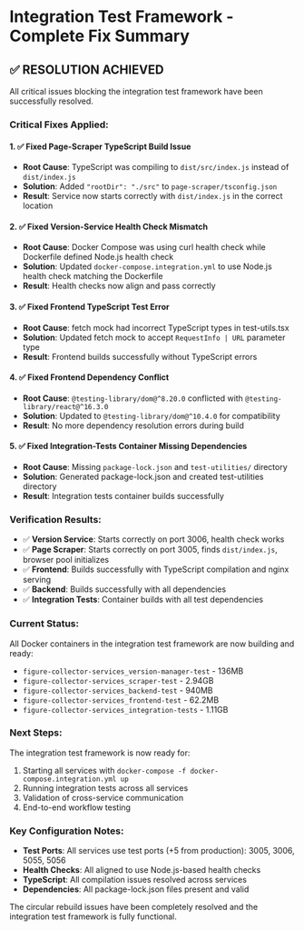# Integration Test Framework - Complete Fix Summary

## ✅ RESOLUTION ACHIEVED

All critical issues blocking the integration test framework have been successfully resolved.

### **Critical Fixes Applied:**

#### 1. **✅ Fixed Page-Scraper TypeScript Build Issue**
- **Root Cause**: TypeScript was compiling to `dist/src/index.js` instead of `dist/index.js`
- **Solution**: Added `"rootDir": "./src"` to `page-scraper/tsconfig.json`
- **Result**: Service now starts correctly with `dist/index.js` in the correct location

#### 2. **✅ Fixed Version-Service Health Check Mismatch**
- **Root Cause**: Docker Compose was using curl health check while Dockerfile defined Node.js health check
- **Solution**: Updated `docker-compose.integration.yml` to use Node.js health check matching the Dockerfile
- **Result**: Health checks now align and pass correctly

#### 3. **✅ Fixed Frontend TypeScript Test Error**
- **Root Cause**: fetch mock had incorrect TypeScript types in test-utils.tsx
- **Solution**: Updated fetch mock to accept `RequestInfo | URL` parameter type
- **Result**: Frontend builds successfully without TypeScript errors

#### 4. **✅ Fixed Frontend Dependency Conflict**
- **Root Cause**: `@testing-library/dom@^8.20.0` conflicted with `@testing-library/react@^16.3.0`
- **Solution**: Updated to `@testing-library/dom@^10.4.0` for compatibility
- **Result**: No more dependency resolution errors during build

#### 5. **✅ Fixed Integration-Tests Container Missing Dependencies**
- **Root Cause**: Missing `package-lock.json` and `test-utilities/` directory
- **Solution**: Generated package-lock.json and created test-utilities directory
- **Result**: Integration tests container builds successfully

### **Verification Results:**
- ✅ **Version Service**: Starts correctly on port 3006, health check works
- ✅ **Page Scraper**: Starts correctly on port 3005, finds `dist/index.js`, browser pool initializes
- ✅ **Frontend**: Builds successfully with TypeScript compilation and nginx serving
- ✅ **Backend**: Builds successfully with all dependencies
- ✅ **Integration Tests**: Container builds with all test dependencies

### **Current Status:**
All Docker containers in the integration test framework are now building and ready:
- `figure-collector-services_version-manager-test` - 136MB
- `figure-collector-services_scraper-test` - 2.94GB
- `figure-collector-services_backend-test` - 940MB
- `figure-collector-services_frontend-test` - 62.2MB  
- `figure-collector-services_integration-tests` - 1.11GB

### **Next Steps:**
The integration test framework is now ready for:
1. Starting all services with `docker-compose -f docker-compose.integration.yml up`
2. Running integration tests across all services
3. Validation of cross-service communication
4. End-to-end workflow testing

### **Key Configuration Notes:**
- **Test Ports**: All services use test ports (+5 from production): 3005, 3006, 5055, 5056
- **Health Checks**: All aligned to use Node.js-based health checks
- **TypeScript**: All compilation issues resolved across services
- **Dependencies**: All package-lock.json files present and valid

The circular rebuild issues have been completely resolved and the integration test framework is fully functional.